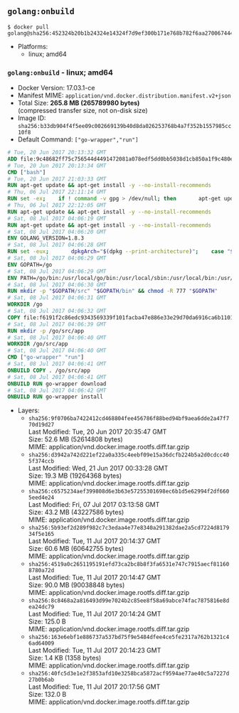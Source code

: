 ## `golang:onbuild`

```console
$ docker pull golang@sha256:452324b20b1b24324e14324f7d9ef300b171e768b782f6aa27006744478248e7
```

-	Platforms:
	-	linux; amd64

### `golang:onbuild` - linux; amd64

-	Docker Version: 17.03.1-ce
-	Manifest MIME: `application/vnd.docker.distribution.manifest.v2+json`
-	Total Size: **265.8 MB (265789980 bytes)**  
	(compressed transfer size, not on-disk size)
-	Image ID: `sha256:b33db904f4f5ee09c002669139b40d8da026253768b4a7f352b1557985cc10f8`
-	Default Command: `["go-wrapper","run"]`

```dockerfile
# Tue, 20 Jun 2017 20:13:32 GMT
ADD file:9c48682ff75c756544d4491472081a078edf5dd0bb5038d1cb850a1f9c480e3e in / 
# Tue, 20 Jun 2017 20:13:34 GMT
CMD ["bash"]
# Tue, 20 Jun 2017 21:03:33 GMT
RUN apt-get update && apt-get install -y --no-install-recommends 		ca-certificates 		curl 		wget 	&& rm -rf /var/lib/apt/lists/*
# Thu, 06 Jul 2017 22:11:14 GMT
RUN set -ex; 	if ! command -v gpg > /dev/null; then 		apt-get update; 		apt-get install -y --no-install-recommends 			gnupg2 			dirmngr 		; 		rm -rf /var/lib/apt/lists/*; 	fi
# Thu, 06 Jul 2017 22:12:05 GMT
RUN apt-get update && apt-get install -y --no-install-recommends 		bzr 		git 		mercurial 		openssh-client 		subversion 				procps 	&& rm -rf /var/lib/apt/lists/*
# Sat, 08 Jul 2017 04:06:19 GMT
RUN apt-get update && apt-get install -y --no-install-recommends 		g++ 		gcc 		libc6-dev 		make 		pkg-config 	&& rm -rf /var/lib/apt/lists/*
# Sat, 08 Jul 2017 04:06:20 GMT
ENV GOLANG_VERSION=1.8.3
# Sat, 08 Jul 2017 04:06:28 GMT
RUN set -eux; 		dpkgArch="$(dpkg --print-architecture)"; 	case "${dpkgArch##*-}" in 		amd64) goRelArch='linux-amd64'; goRelSha256='1862f4c3d3907e59b04a757cfda0ea7aa9ef39274af99a784f5be843c80c6772' ;; 		armhf) goRelArch='linux-armv6l'; goRelSha256='3c30a3e24736ca776fc6314e5092fb8584bd3a4a2c2fa7307ae779ba2735e668' ;; 		i386) goRelArch='linux-386'; goRelSha256='ff4895eb68fb1daaec41c540602e8bb4c1e8bb2f0e7017367171913fc9995ed2' ;; 		ppc64el) goRelArch='linux-ppc64le'; goRelSha256='e5fb00adfc7291e657f1f3d31c09e74890b5328e6f991a3f395ca72a8c4dc0b3' ;; 		s390x) goRelArch='linux-s390x'; goRelSha256='e2ec3e7c293701b57ca1f32b37977ac9968f57b3df034f2cc2d531e80671e6c8' ;; 		*) goRelArch='src'; goRelSha256='5f5dea2447e7dcfdc50fa6b94c512e58bfba5673c039259fd843f68829d99fa6'; 			echo >&2; echo >&2 "warning: current architecture ($dpkgArch) does not have a corresponding Go binary release; will be building from source"; echo >&2 ;; 	esac; 		url="https://golang.org/dl/go${GOLANG_VERSION}.${goRelArch}.tar.gz"; 	wget -O go.tgz "$url"; 	echo "${goRelSha256} *go.tgz" | sha256sum -c -; 	tar -C /usr/local -xzf go.tgz; 	rm go.tgz; 		if [ "$goRelArch" = 'src' ]; then 		echo >&2; 		echo >&2 'error: UNIMPLEMENTED'; 		echo >&2 'TODO install golang-any from jessie-backports for GOROOT_BOOTSTRAP (and uninstall after build)'; 		echo >&2; 		exit 1; 	fi; 		export PATH="/usr/local/go/bin:$PATH"; 	go version
# Sat, 08 Jul 2017 04:06:29 GMT
ENV GOPATH=/go
# Sat, 08 Jul 2017 04:06:29 GMT
ENV PATH=/go/bin:/usr/local/go/bin:/usr/local/sbin:/usr/local/bin:/usr/sbin:/usr/bin:/sbin:/bin
# Sat, 08 Jul 2017 04:06:30 GMT
RUN mkdir -p "$GOPATH/src" "$GOPATH/bin" && chmod -R 777 "$GOPATH"
# Sat, 08 Jul 2017 04:06:31 GMT
WORKDIR /go
# Sat, 08 Jul 2017 04:06:32 GMT
COPY file:f6191f2c86edc9343569339f101facba47e886e33e29d70da6916ca6b1101a53 in /usr/local/bin/ 
# Sat, 08 Jul 2017 04:06:39 GMT
RUN mkdir -p /go/src/app
# Sat, 08 Jul 2017 04:06:40 GMT
WORKDIR /go/src/app
# Sat, 08 Jul 2017 04:06:40 GMT
CMD ["go-wrapper" "run"]
# Sat, 08 Jul 2017 04:06:41 GMT
ONBUILD COPY . /go/src/app
# Sat, 08 Jul 2017 04:06:41 GMT
ONBUILD RUN go-wrapper download
# Sat, 08 Jul 2017 04:06:42 GMT
ONBUILD RUN go-wrapper install
```

-	Layers:
	-	`sha256:9f0706ba7422412cd468804fee456786f88bed94bf9aea6dde2a47f770d19d27`  
		Last Modified: Tue, 20 Jun 2017 20:35:47 GMT  
		Size: 52.6 MB (52614808 bytes)  
		MIME: application/vnd.docker.image.rootfs.diff.tar.gzip
	-	`sha256:d3942a742d221ef22a0a335c4eebf09e15a36dcfb224b5a2d0cdcc405f374ccb`  
		Last Modified: Wed, 21 Jun 2017 00:33:28 GMT  
		Size: 19.3 MB (19264368 bytes)  
		MIME: application/vnd.docker.image.rootfs.diff.tar.gzip
	-	`sha256:c6575234aef399808d6e3b63e57255301698ec6b1d5e62994f2df6605eed4e24`  
		Last Modified: Fri, 07 Jul 2017 03:13:58 GMT  
		Size: 43.2 MB (43227586 bytes)  
		MIME: application/vnd.docker.image.rootfs.diff.tar.gzip
	-	`sha256:5b93ef2d289f982c7c3edaa4e77e8340a291382dae2a5cd7224d817934f5e165`  
		Last Modified: Tue, 11 Jul 2017 20:14:37 GMT  
		Size: 60.6 MB (60642755 bytes)  
		MIME: application/vnd.docker.image.rootfs.diff.tar.gzip
	-	`sha256:4519a0c2651195191efd73ca2bc8b8f3fa6531e747c7915aecf811608780a72d`  
		Last Modified: Tue, 11 Jul 2017 20:14:47 GMT  
		Size: 90.0 MB (90038848 bytes)  
		MIME: application/vnd.docker.image.rootfs.diff.tar.gzip
	-	`sha256:8c8468a2a816493d99e7024b2c85ee8f58a69abce74fac7875816e8dea24dc79`  
		Last Modified: Tue, 11 Jul 2017 20:14:24 GMT  
		Size: 125.0 B  
		MIME: application/vnd.docker.image.rootfs.diff.tar.gzip
	-	`sha256:163e6ebf1e886737a537bd75f9e5484dfee4ce5fe2317a762b1321c46ad64009`  
		Last Modified: Tue, 11 Jul 2017 20:14:23 GMT  
		Size: 1.4 KB (1358 bytes)  
		MIME: application/vnd.docker.image.rootfs.diff.tar.gzip
	-	`sha256:40fc5d3e1e2f3853afd10e3258bca5872acf9594ae77ae40c5a7227d27b0b6ab`  
		Last Modified: Tue, 11 Jul 2017 20:17:56 GMT  
		Size: 132.0 B  
		MIME: application/vnd.docker.image.rootfs.diff.tar.gzip
